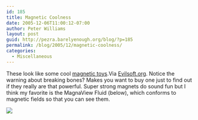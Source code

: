 ```yaml
---
id: 185
title: Magnetic Coolness
date: 2005-12-06T11:00:12-07:00
author: Peter Williams
layout: post
guid: http://pezra.barelyenough.org/blog/?p=185
permalink: /blog/2005/12/magnetic-coolness/
categories:
  - Miscellaneous
---
```

These look like some cool [magnetic toys](http://www.unitednuclear.com/magnets.htm).<footnote>Via [Evilsoft.org](http://www.evilsoft.org/?p=51).</footnote> Notice the warning about breaking bones? Makes you want to buy one just to find out if they really are that powerful. Super strong magnets do sound fun but I think my favorite is the MagnaView Fluid (below), which conforms to magnetic fields so that you can see them.

![](http://www.unitednuclear.com/magnaview.jpg)